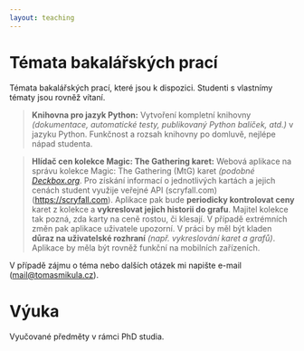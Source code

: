 ```yaml
---
layout: teaching
---
```


# Témata bakalářských prací
Témata bakalářských prací, které jsou k dispozici. Studenti s vlastnímy tématy jsou rovněž vítaní.

> **Knihovna pro jazyk Python:**
> Vytvoření kompletní knihovny *(dokumentace, automatické testy, publikovaný Python balíček, atd.)* v jazyku Python.
> Funkčnost a rozsah knihovny po domluvě, nejlépe nápad studenta.

> **Hlídač cen kolekce Magic: The Gathering karet:**
> Webová aplikace na správu kolekce Magic: The Gathering (MtG) karet *(podobné [Deckbox.org](https://deckbox.org)*. Pro získání informací o jednotlivých kartách a jejich cenách student využije veřejné API (scryfall.com)(https://scryfall.com). Aplikace pak bude **periodicky kontrolovat ceny** karet z kolekce a **vykreslovat jejich historii do grafu**. Majitel kolekce tak pozná, zda karty na ceně rostou, či klesají. V případě extrémních změn pak aplikace uživatele upozorní. V práci by měl být kladen **důraz na uživatelské rozhraní** *(např. vykreslování karet a grafů)*. Aplikace by měla být rovněž funkční na mobilních zařízeních.

V případě zájmu o téma nebo dalších otázek mi napište e-mail ([mail@tomasmikula.cz](mailto:mail@tomasmikula.cz)).


# Výuka

Vyučované předměty v rámci PhD studia.
